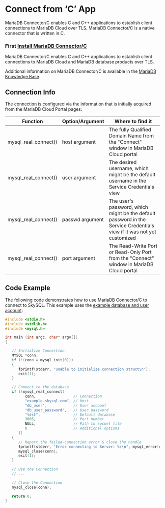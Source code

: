 # Connect from ‘C’ App

MariaDB Connector/C enables C and C++ applications to establish client connections to MariaDB Cloud over TLS. MariaDB Connector/C is a native connector that is written in C.

### First [Install MariaDB Connector/C](https://mariadb.com/docs/server/connect/programming-languages/c/install/)

MariaDB Connector/C enables C and C++ applications to establish client connections to MariaDB Cloud and MariaDB database products over TLS.

Additional information on MariaDB Connector/C is available in the [MariaDB Knowledge Base](https://mariadb.com/kb/en/mariadb-connector-c/).

## Connection Info

The connection is configured via the information that is initially acquired from the MariaDB Cloud Portal pages:

| Function               | Option/Argument | Where to find it                                                                                                      |
| ---------------------- | --------------- | --------------------------------------------------------------------------------------------------------------------- |
| mysql\_real\_connect() | host argument   | The fully Qualified Domain Name from the "Connect" window in MariaDB Cloud portal                                            |
| mysql\_real\_connect() | user argument   | The desired username, which might be the default username in the Service Credentials view                             |
| mysql\_real\_connect() | passwd argument | The user's password, which might be the default password in the Service Credentials view if it was not yet customized |
| mysql\_real\_connect() | port argument   | The Read-Write Port or Read-Only Port from the "Connect" window in MariaDB Cloud portal                                      |

## Code Example

The following code demonstrates how to use MariaDB Connector/C to connect to SkySQL. This example uses the [example database and user account](https://mariadb.com/docs/server/connect/programming-languages/c/example-setup/):

```c
#include <stdio.h>
#include <stdlib.h>
#include <mysql.h>

int main (int argc, char* argv[])
{

   // Initialize Connection
   MYSQL *conn;
   if (!(conn = mysql_init(0)))
   {
      fprintf(stderr, "unable to initialize connection struct\n");
      exit(1);
   }

   // Connect to the database
   if (!mysql_real_connect(
         conn,                 // Connection
         "example.skysql.com", // Host
         "db_user",            // User account
         "db_user_password",   // User password
         "test",               // Default database
         3006,                 // Port number
         NULL,                 // Path to socket file
         0                     // Additional options
      ))
   {
      // Report the failed-connection error & close the handle
      fprintf(stderr, "Error connecting to Server: %s\n", mysql_error(conn));
      mysql_close(conn);
      exit(1);
   }

   // Use the Connection
   // ...

   // Close the Connection
   mysql_close(conn);

   return 0;
}
```
